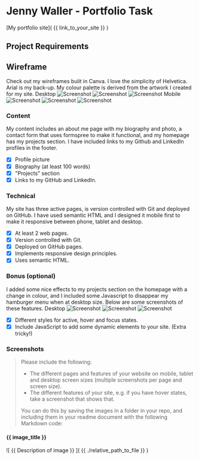 # Jenny Waller - Portfolio Task
[My portfolio site]( {{ link_to_your_site }} )
## Project Requirements
## Wireframe
Check out my wireframes bulit in Canva. I love the simplicity of Helvetica. Arial is my back-up. My colour palette is derived from the artwork I created for my site.
Desktop
![Screenshot](../Portfolio%20website/Wireframes/Desktop_Wireframe_Home.png)
![Screenshot](../Portfolio%20website/Wireframes/Desktop_Wirefame_About.png)
![Screenshot](../Portfolio%20website/Wireframes/Desktop_Wireframe_Contact.png)
Mobile
![Screenshot](../Portfolio%20website/Wireframes/Mobile_Wireframe_Home.png)
![Screenshot](../Portfolio%20website/Wireframes/Mobile_Wirefame_About.png)
![Screenshot](../Portfolio%20website/Wireframes/Mobile_Wireframe_Contact.png)

### Content
My content includes an about me page with my biography and photo, a contact form that uses formspree to make it functional, and my homepage has my projects section. I have included links to my Github and LinkedIn profiles in the footer.
- [X] Profile picture
- [X] Biography (at least 100 words)
- [X] "Projects" section
- [X] Links to my GitHub and LinkedIn.
### Technical
My site has three active pages, is version controlled with Git and deployed on GitHub. I have used semantic HTML and I designed it mobile first to make it responsive between phone, tablet and desktop.
- [X] At least 2 web pages.
- [X] Version controlled with Git.
- [X] Deployed on GitHub pages.
- [X] Implements responsive design principles.
- [X] Uses semantic HTML.
### Bonus (optional)
I added some nice effects to my projects section on the homepage with a change in colour, and I included some Javascript to disappear my hamburger menu when at desktop size. Below are some screenshots of these features.
Desktop
![Screenshot](../Portfolio%20website/Screenshots/hover_screenshot.png)
![Screenshot](../Portfolio%20website/Screenshots/myprojects_hover.png)
![Screenshot](../Portfolio%20website/Screenshots/mobile_menu.png)
- [X] Different styles for active, hover and focus states.
- [X] Include JavaScript to add some dynamic elements to your site. (Extra tricky!)
### Screenshots
> Please include the following:
> - The different pages and features of your website on mobile, tablet and
desktop screen sizes (multiple screenshots per page and screen size).
> - The different features of your site, e.g. if you have hover states, take a
screenshot that shows that.
>
> You can do this by saving the images in a folder in your repo, and including
them in your readme document with the following Markdown code:
#### {{ image_title }}
![ {{ Description of image }} ]( {{ ./relative_path_to_file }} )